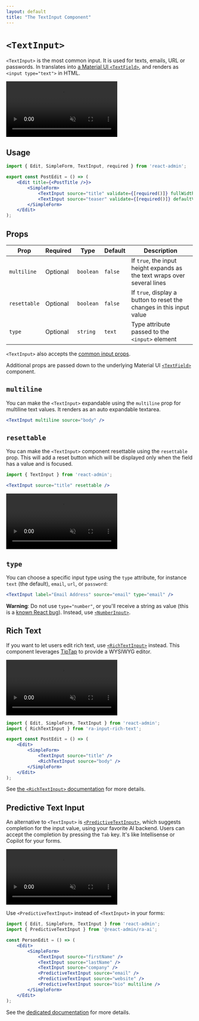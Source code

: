 ```yaml
---
layout: default
title: "The TextInput Component"
---
```


# `<TextInput>`

`<TextInput>` is the most common input. It is used for texts, emails, URL or passwords. In translates into [a Material UI `<TextField>`](https://mui.com/material-ui/react-text-field/), and renders as `<input type="text">` in HTML.

<video controls autoplay playsinline muted loop>
  <source src="./img/text-input.webm" type="video/webm"/>
  <source src="./img/text-input.mp4" type="video/mp4"/>
  Your browser does not support the video tag.
</video>


## Usage

```jsx
import { Edit, SimpleForm, TextInput, required } from 'react-admin';

export const PostEdit = () => (
    <Edit title={<PostTitle />}>
        <SimpleForm>
            <TextInput source="title" validate={[required()]} fullWidth />
            <TextInput source="teaser" validate={[required()]} defaultValue="Lorem Ipsum" multiline fullWidth />
        </SimpleForm>
    </Edit>
);
```

## Props

| Prop         | Required | Type      | Default | Description                                                          |
| ------------ | -------- | --------- | ------- | -------------------------------------------------------------------- |
| `multiline`  | Optional | `boolean` | `false` | If `true`, the input height expands as the text wraps over several lines |
| `resettable` | Optional | `boolean` | `false` | If `true`, display a button to reset the changes in this input value |
| `type`       | Optional | `string`  | `text`  | Type attribute passed to the `<input>` element                       |

`<TextInput>` also accepts the [common input props](Inputs.md#common-input-props).

Additional props are passed down to the underlying Material UI [`<TextField>`](https://mui.com/material-ui/react-text-field/) component.

## `multiline`

You can make the `<TextInput>` expandable using the `multiline` prop for multiline text values. It renders as an auto expandable textarea.

```jsx
<TextInput multiline source="body" />
```

## `resettable`

You can make the `<TextInput>` component resettable using the `resettable` prop. This will add a reset button which will be displayed only when the field has a value and is focused.

```jsx
import { TextInput } from 'react-admin';

<TextInput source="title" resettable />
```

<video controls autoplay playsinline muted loop>
  <source src="./img/resettable-text-input.webm" type="video/webm"/>
  <source src="./img/resettable-text-input.mp4" type="video/mp4"/>
  Your browser does not support the video tag.
</video>


## `type`

You can choose a specific input type using the `type` attribute, for instance `text` (the default), `email`, `url`, or `password`:

```jsx
<TextInput label="Email Address" source="email" type="email" />
```

**Warning**: Do not use `type="number"`, or you'll receive a string as value (this is a [known React bug](https://github.com/facebook/react/issues/1425)). Instead, use [`<NumberInput>`](NumberInput.md).

## Rich Text

If you want to let users edit rich text, use [`<RichTextInput>`](RichTextInput.md) instead. This component leverages [TipTap](https://www.tiptap.dev/) to provide a WYSIWYG editor.

<video controls autoplay playsinline muted loop>
  <source src="./img/rich-text-input.mp4" type="video/mp4"/>
  Your browser does not support the video tag.
</video>

```jsx
import { Edit, SimpleForm, TextInput } from 'react-admin';
import { RichTextInput } from 'ra-input-rich-text';

export const PostEdit = () => (
	<Edit>
		<SimpleForm>
			<TextInput source="title" />
			<RichTextInput source="body" />
		</SimpleForm>
	</Edit>
);
```

See [the `<RichTextInput>` documentation](RichTextInput.md) for more details.

## Predictive Text Input

An alternative to `<TextInput>` is [`<PredictiveTextInput>`](PredictiveTextInput.md), which suggests completion for the input value, using your favorite AI backend. Users can accept the completion by pressing the `Tab` key. It's like Intellisense or Copilot for your forms.

<video controls autoplay playsinline muted loop>
  <source src="./img/PredictiveTextInput.mp4" type="video/mp4"/>
  Your browser does not support the video tag.
</video>

Use `<PredictiveTextInput>` instead of `<TextInput>` in your forms:

```jsx
import { Edit, SimpleForm, TextInput } from 'react-admin';
import { PredictiveTextInput } from '@react-admin/ra-ai';

const PersonEdit = () => (
    <Edit>
        <SimpleForm>
            <TextInput source="firstName" />
            <TextInput source="lastName" />
            <TextInput source="company" />
            <PredictiveTextInput source="email" />
            <PredictiveTextInput source="website" />
            <PredictiveTextInput source="bio" multiline />
        </SimpleForm>
    </Edit>
);
```

See the [dedicated documentation](PredictiveTextInput.md) for more details.
